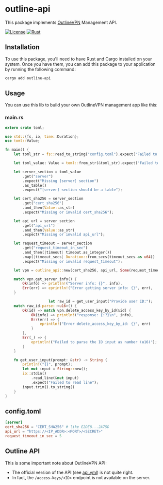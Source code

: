 # outline-api

This package implements [OutlineVPN](https://getoutline.org) Management API.

[![License](https://img.shields.io/badge/license-MIT-blue.svg)](https://opensource.org/licenses/MIT)
[![Rust](https://img.shields.io/badge/rust-1.70%2B-blue.svg)](https://github.com/rust-lang/rust)

## Installation

To use this package, you'll need to have Rust and Cargo installed on your system. Once you have them, you can add this package to your application by running the following command:

```bash
cargo add outline-api
```

## Usage

You can use this lib to build your own OutlineVPN management app like this:

### main.rs

```rust
extern crate toml;

use std::{fs, io, time::Duration};
use toml::Value;

fn main() {
    let toml_str = fs::read_to_string("config.toml").expect("Failed to read config file");

    let toml_value: Value = toml::from_str(&toml_str).expect("Failed to parse config.toml");

    let server_section = toml_value
        .get("server")
        .expect("Missing [server] section")
        .as_table()
        .expect("[server] section should be a table");

    let cert_sha256 = server_section
        .get("cert_sha256")
        .and_then(Value::as_str)
        .expect("Missing or invalid cert_sha256");

    let api_url = server_section
        .get("api_url")
        .and_then(Value::as_str)
        .expect("Missing or invalid api_url");

    let request_timeout = server_section
        .get("request_timeout_in_sec")
        .and_then(|timeout| timeout.as_integer())
        .map(|timeout_secs| Duration::from_secs(timeout_secs as u64))
        .expect("Missing or invalid request_timeout");

    let vpn = outline_api::new(cert_sha256, api_url, Some(request_timeout));

    match vpn.get_server_info() {
        Ok(info) => println!("Server info: {}", info),
        Err(err) => eprintln!("Error getting server info: {}", err),
    }

                    let raw_id = get_user_input("Provide user ID:");
    match raw_id.parse::<u16>() {
        Ok(id) => match vpn.delete_access_key_by_id(&id) {
            Ok(info) => println!("response: {:?}\n", info),
            Err(err) => {
                eprintln!("Error delete_access_key_by_id: {}", err)
            }
        },
        Err(_) => {
            eprintln!("Failed to parse the ID input as number (u16)");
        }
    }

    fn get_user_input(prompt: &str) -> String {
        println!("{}", prompt);
        let mut input = String::new();
        io::stdin()
            .read_line(&mut input)
            .expect("Failed to read line");
        input.trim().to_string()
    }
}
```

## config.toml

```toml
[server]
cert_sha256 = "CERT_SHA256" # like E2DE8...2A75D
api_url = "https://<IP_ADDR>:<PORT>/<SECRET>"
request_timeout_in_sec = 5
```

## Outline API

This is some important note about OutlineVPN API:

- The official version of the API (see [api.yml](/api.yml)) is not quite right.
- In fact, the `/access-keys/<ID>` endpoint is not available on the server.
